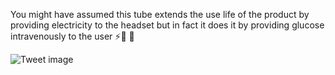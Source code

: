 You might have assumed this tube extends the use life of the product by providing electricity to the headset but in fact it does it by providing glucose intravenously to the user ⚡🔎 🧪


![Tweet image](/asset/crosspoast/Fx5MRwaakAAHHSs.jpg)

